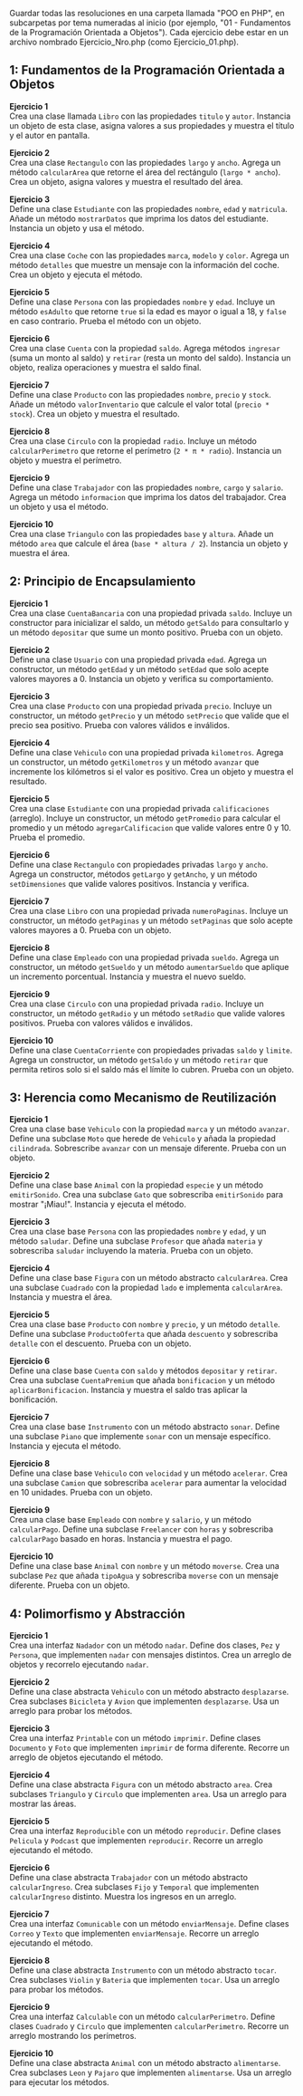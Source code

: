 Guardar todas las resoluciones en una carpeta llamada "POO en PHP", en subcarpetas por tema numeradas al inicio (por
ejemplo, "01 - Fundamentos de la Programación Orientada a Objetos"). Cada ejercicio debe estar en un archivo nombrado
Ejercicio_Nro.php (como Ejercicio_01.php).

## 1: Fundamentos de la Programación Orientada a Objetos

**Ejercicio 1**  
 Crea una clase llamada `Libro` con las propiedades `titulo` y `autor`. Instancia un objeto de esta clase, asigna valores
a sus propiedades y muestra el título y el autor en pantalla.

**Ejercicio 2**  
 Crea una clase `Rectangulo` con las propiedades `largo` y `ancho`. Agrega un método `calcularArea` que retorne el área del
rectángulo (`largo * ancho`). Crea un objeto, asigna valores y muestra el resultado del área.

**Ejercicio 3**  
 Define una clase `Estudiante` con las propiedades `nombre`, `edad` y `matricula`. Añade un método `mostrarDatos` que imprima
los datos del estudiante. Instancia un objeto y usa el método.

**Ejercicio 4**  
 Crea una clase `Coche` con las propiedades `marca`, `modelo` y `color`. Agrega un método `detalles` que muestre un mensaje
con la información del coche. Crea un objeto y ejecuta el método.

**Ejercicio 5**  
 Define una clase `Persona` con las propiedades `nombre` y `edad`. Incluye un método `esAdulto` que retorne `true` si la
edad es mayor o igual a 18, y `false` en caso contrario. Prueba el método con un objeto.

**Ejercicio 6**  
 Crea una clase `Cuenta` con la propiedad `saldo`. Agrega métodos `ingresar` (suma un monto al saldo) y `retirar` (resta
un monto del saldo). Instancia un objeto, realiza operaciones y muestra el saldo final.

**Ejercicio 7**  
 Define una clase `Producto` con las propiedades `nombre`, `precio` y `stock`. Añade un método `valorInventario` que calcule
el valor total (`precio * stock`). Crea un objeto y muestra el resultado.

**Ejercicio 8**  
 Crea una clase `Circulo` con la propiedad `radio`. Incluye un método `calcularPerimetro` que retorne el perímetro (`2 * π * radio`).
Instancia un objeto y muestra el perímetro.

**Ejercicio 9**  
 Define una clase `Trabajador` con las propiedades `nombre`, `cargo` y `salario`. Agrega un método `informacion` que imprima
los datos del trabajador. Crea un objeto y usa el método.

**Ejercicio 10**  
 Crea una clase `Triangulo` con las propiedades `base` y `altura`. Añade un método `area` que calcule el área (`base * altura / 2`).
Instancia un objeto y muestra el área.

## 2: Principio de Encapsulamiento

**Ejercicio 1**  
 Crea una clase `CuentaBancaria` con una propiedad privada `saldo`. Incluye un constructor para inicializar el saldo, un
método `getSaldo` para consultarlo y un método `depositar` que sume un monto positivo. Prueba con un objeto.

**Ejercicio 2**  
 Define una clase `Usuario` con una propiedad privada `edad`. Agrega un constructor, un método `getEdad` y un método `setEdad`
que solo acepte valores mayores a 0. Instancia un objeto y verifica su comportamiento.

**Ejercicio 3**  
 Crea una clase `Producto` con una propiedad privada `precio`. Incluye un constructor, un método `getPrecio` y un método
`setPrecio` que valide que el precio sea positivo. Prueba con valores válidos e inválidos.

**Ejercicio 4**  
 Define una clase `Vehiculo` con una propiedad privada `kilometros`. Agrega un constructor, un método `getKilometros` y un
método `avanzar` que incremente los kilómetros si el valor es positivo. Crea un objeto y muestra el resultado.

**Ejercicio 5**  
 Crea una clase `Estudiante` con una propiedad privada `calificaciones` (arreglo). Incluye un constructor, un método `getPromedio`
para calcular el promedio y un método `agregarCalificacion` que valide valores entre 0 y 10. Prueba el promedio.

**Ejercicio 6**  
 Define una clase `Rectangulo` con propiedades privadas `largo` y `ancho`. Agrega un constructor, métodos `getLargo` y `getAncho`,
y un método `setDimensiones` que valide valores positivos. Instancia y verifica.

**Ejercicio 7**  
 Crea una clase `Libro` con una propiedad privada `numeroPaginas`. Incluye un constructor, un método `getPaginas` y un método
`setPaginas` que solo acepte valores mayores a 0. Prueba con un objeto.

**Ejercicio 8**  
 Define una clase `Empleado` con una propiedad privada `sueldo`. Agrega un constructor, un método `getSueldo` y un método
`aumentarSueldo` que aplique un incremento porcentual. Instancia y muestra el nuevo sueldo.

**Ejercicio 9**  
 Crea una clase `Circulo` con una propiedad privada `radio`. Incluye un constructor, un método `getRadio` y un método `setRadio`
que valide valores positivos. Prueba con valores válidos e inválidos.

**Ejercicio 10**  
 Define una clase `CuentaCorriente` con propiedades privadas `saldo` y `limite`. Agrega un constructor, un método `getSaldo`
y un método `retirar` que permita retiros solo si el saldo más el límite lo cubren. Prueba con un objeto.

## 3: Herencia como Mecanismo de Reutilización

**Ejercicio 1**  
 Crea una clase base `Vehiculo` con la propiedad `marca` y un método `avanzar`. Define una subclase `Moto` que herede de
`Vehiculo` y añada la propiedad `cilindrada`. Sobrescribe `avanzar` con un mensaje diferente. Prueba con un objeto.

**Ejercicio 2**  
 Define una clase base `Animal` con la propiedad `especie` y un método `emitirSonido`. Crea una subclase `Gato` que sobrescriba
`emitirSonido` para mostrar "¡Miau!". Instancia y ejecuta el método.

**Ejercicio 3**  
 Crea una clase base `Persona` con las propiedades `nombre` y `edad`, y un método `saludar`. Define una subclase `Profesor`
que añada `materia` y sobrescriba `saludar` incluyendo la materia. Prueba con un objeto.

**Ejercicio 4**  
 Define una clase base `Figura` con un método abstracto `calcularArea`. Crea una subclase `Cuadrado` con la propiedad `lado`
e implementa `calcularArea`. Instancia y muestra el área.

**Ejercicio 5**  
 Crea una clase base `Producto` con `nombre` y `precio`, y un método `detalle`. Define una subclase `ProductoOferta` que
añada `descuento` y sobrescriba `detalle` con el descuento. Prueba con un objeto.

**Ejercicio 6**  
 Define una clase base `Cuenta` con `saldo` y métodos `depositar` y `retirar`. Crea una subclase `CuentaPremium` que añada
`bonificacion` y un método `aplicarBonificacion`. Instancia y muestra el saldo tras aplicar la bonificación.

**Ejercicio 7**  
 Crea una clase base `Instrumento` con un método abstracto `sonar`. Define una subclase `Piano` que implemente `sonar` con
un mensaje específico. Instancia y ejecuta el método.

**Ejercicio 8**  
 Define una clase base `Vehiculo` con `velocidad` y un método `acelerar`. Crea una subclase `Camion` que sobrescriba `acelerar`
para aumentar la velocidad en 10 unidades. Prueba con un objeto.

**Ejercicio 9**  
 Crea una clase base `Empleado` con `nombre` y `salario`, y un método `calcularPago`. Define una subclase `Freelancer` con
`horas` y sobrescriba `calcularPago` basado en horas. Instancia y muestra el pago.

**Ejercicio 10**  
 Define una clase base `Animal` con `nombre` y un método `moverse`. Crea una subclase `Pez` que añada `tipoAgua` y sobrescriba
`moverse` con un mensaje diferente. Prueba con un objeto.

## 4: Polimorfismo y Abstracción

**Ejercicio 1**  
 Crea una interfaz `Nadador` con un método `nadar`. Define dos clases, `Pez` y `Persona`, que implementen `nadar` con mensajes
distintos. Crea un arreglo de objetos y recorrelo ejecutando `nadar`.

**Ejercicio 2**  
 Define una clase abstracta `Vehiculo` con un método abstracto `desplazarse`. Crea subclases `Bicicleta` y `Avion` que implementen
`desplazarse`. Usa un arreglo para probar los métodos.

**Ejercicio 3**  
 Crea una interfaz `Printable` con un método `imprimir`. Define clases `Documento` y `Foto` que implementen `imprimir` de
forma diferente. Recorre un arreglo de objetos ejecutando el método.

**Ejercicio 4**  
 Define una clase abstracta `Figura` con un método abstracto `area`. Crea subclases `Triangulo` y `Circulo` que implementen
`area`. Usa un arreglo para mostrar las áreas.

**Ejercicio 5**  
 Crea una interfaz `Reproducible` con un método `reproducir`. Define clases `Pelicula` y `Podcast` que implementen `reproducir`.
Recorre un arreglo ejecutando el método.

**Ejercicio 6**  
 Define una clase abstracta `Trabajador` con un método abstracto `calcularIngreso`. Crea subclases `Fijo` y `Temporal` que
implementen `calcularIngreso` distinto. Muestra los ingresos en un arreglo.

**Ejercicio 7**  
 Crea una interfaz `Comunicable` con un método `enviarMensaje`. Define clases `Correo` y `Texto` que implementen `enviarMensaje`.
Recorre un arreglo ejecutando el método.

**Ejercicio 8**  
 Define una clase abstracta `Instrumento` con un método abstracto `tocar`. Crea subclases `Violin` y `Bateria` que implementen
`tocar`. Usa un arreglo para probar los métodos.

**Ejercicio 9**  
 Crea una interfaz `Calculable` con un método `calcularPerimetro`. Define clases `Cuadrado` y `Circulo` que implementen `calcularPerimetro`.
Recorre un arreglo mostrando los perímetros.

**Ejercicio 10**  
 Define una clase abstracta `Animal` con un método abstracto `alimentarse`. Crea subclases `Leon` y `Pajaro` que implementen
`alimentarse`. Usa un arreglo para ejecutar los métodos.
